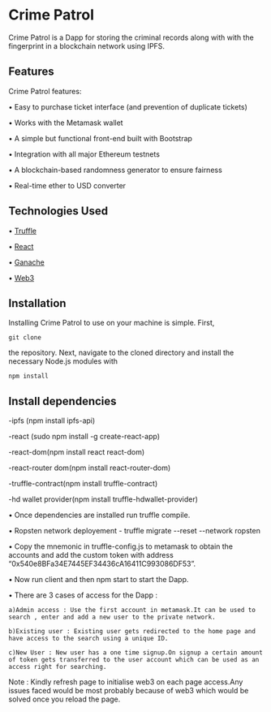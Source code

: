 # Crime Patrol

Crime Patrol is a Dapp for storing the criminal records along with with the fingerprint in a blockchain network using IPFS.


## Features
Crime Patrol features:

 • Easy to purchase ticket interface (and prevention of duplicate tickets)  

 • Works with the Metamask wallet

 • A simple but functional front-end built with Bootstrap  

 • Integration with all major Ethereum testnets

 • A blockchain-based randomness generator to ensure fairness

 • Real-time ether to USD converter

## Technologies Used

 • [Truffle](https://github.com/trufflesuite/truffle)  

 • [React](https://github.com/reactjs/reactjs.org)

 • [Ganache](https://github.com/trufflesuite/ganache-cli)    

 • [Web3](https://github.com/ethereum/web3.js/)

## Installation
Installing Crime Patrol to use on your machine is simple. First,  

`git clone`  

the repository. Next, navigate to the cloned directory and install the necessary Node.js modules with  

`npm install`  

## Install dependencies

-ipfs (npm install  ipfs-api)

-react (sudo npm install -g create-react-app)

-react-dom(npm install react react-dom)

-react-router dom(npm install  react-router-dom)

-truffle-contract(npm install truffle-contract)

-hd wallet provider(npm install truffle-hdwallet-provider)

 • Once dependencies are installed run truffle compile.

 • Ropsten network deployement - truffle migrate --reset --network ropsten

 • Copy the mnemonic in truffle-config.js to metamask to obtain the accounts and add the custom token with address “0x540e8BFa34E7445EF34436cA16411C993086DF53”.

 • Now run client and then npm start to start the Dapp.

 • There are 3 cases of access for the Dapp :
	
	a)Admin access : Use the first account in metamask.It can be used to search , enter and add a new user to the private network.

	b)Existing user : Existing user gets redirected to the home page and have access to the search using a unique ID.

	c)New User : New user has a one time signup.On signup a certain amount of token gets transferred to the user account which can be used as an access right for searching.

Note : Kindly refresh page to initialise web3 on each page access.Any issues faced would be most probably because of web3 which would be solved once you reload the page.


